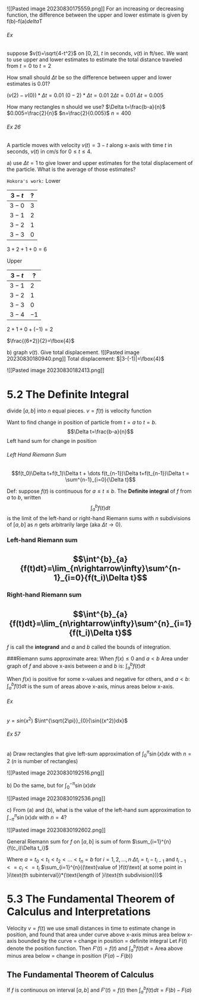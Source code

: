 ![[Pasted image 20230830175559.png]]
For an increasing or decreasing function, the difference between the upper and lower estimate is given by f(b)-f(a)*delta*T


###### Ex 

suppose $v(t)=\sqrt{4-t^2}$ on $[0,2]$, $t$ in seconds, $v(t)$ in ft/sec. We want to use upper and lower estimates to estimate the total distance traveled from $t=0$ to $t=2$

How small should $\Delta t$ be so the difference between upper and lower estimates is 0.01?

$(v(2)-v(0))*\Delta t=0.01$
$(0-2)*\Delta t=0.01$
$2\Delta t=0.01$
$\Delta t=0.005$

How many rectangles n should we use?
$\Delta t=\frac{b-a}{n}$
$0.005=\frac{2}{n}$
$n=\frac{2}{0.005}$
$n=400$

###### Ex 26
A particle moves with velocity $v(t)=3-t$ along x-axis with time $t$ in seconds, $v(t)$ in cm/s for $0\le t\le 4$.

a) use $\Delta t=1$ to give lower and upper estimates for the total displacement of the particle. What is the average of those estimates?

`Hokora's work:` 
Lower

|$3-t$|?|
|-|-|
|$3-0$|$3$|
|$3-1$|$2$|
|$3-2$|$1$|
|$3-3$|$0$|

$3+2+1+0=6$

Upper

|$3-t$|?|
|-|-|
|$3-1$|$2$|
|$3-2$|$1$|
|$3-3$|$0$|
|$3-4$|$-1$|

$2+1+0+(-1)=2$

$\frac{(6+2)}{2}=\fbox{4}$

b) graph $v(t)$. Give total displacement.
![[Pasted image 20230830180940.png]]
Total displacement: $|3-(-1)|=\fbox{4}$

![[Pasted image 20230830182413.png]]



# 5.2 The Definite Integral

divide $[a,b]$ into $n$ equal pieces.
$v=f(t)$ is velocity function

Want to find change in position of particle from $t=a$ to $t=b$.
$$\Delta t=\frac{b-a}{n}$$
Left hand sum for change in position
###### Left Hand Riemann Sum
$$f(t_0)\Delta t+f(t_1)\Delta t + \dots f(t_{n-1})\Delta t+f(t_{n-1})\Delta t = \sum^{n-1}_{i=0}{\Delta t}$$

Def: suppose $f(t)$ is continuous for $a\le t\le b$. The **Definite integral** of $f$ from $a$ to $b$, written 
$$\int^{b}_{a}{f(t)dt}$$
is the limit of the left-hand or right-hand Riemann sums with $n$ subdivisions of $[a,b]$ as $n$ gets arbitrarily large (aka $\Delta t \rightarrow 0$).



### Left-hand Riemann sum
## $$\int^{b}_{a}{f(t)dt}=\lim_{n\rightarrow\infty}\sum^{n-1}_{i=0}{f(t_i)\Delta t}$$

### Right-hand Riemann sum
## $$\int^{b}_{a}{f(t)dt}=\lim_{n\rightarrow\infty}\sum^{n}_{i=1}{f(t_i)\Delta t}$$
$f$ is call the **integrand** and $a$ and $b$ called the bounds of integration.



###Riemann sums approximate area:
When $f(x)\le 0$ and $a<b$
Area under graph of $f$ and above x-axis between $a$ and $b$ is: $\int_{a}^{b}{f(t)dt}$

When $f(x)$ is positive for some x-values and negative for others, and $a<b$: $\int_{a}^{b}{f(t)dt}$ is the sum of areas above x-axis, minus areas below x-axis.
###### Ex
$y=sin(x^2)$
$\int^{\sqrt{2\pi}}_{0}{\sin{(x^2)}dx}$


###### Ex 57
a) Draw rectangles that give left-sum approximation of $\int_{0}^{\pi}{\sin{(x)}dx}$ with $n=2$ ($n$ is number of rectangles)

![[Pasted image 20230830192516.png]]

b) Do the same, but for $\int_{0}^{-\pi}{\sin{(x)}dx}$

![[Pasted image 20230830192536.png]]

c) From (a) and (b), what is the value of the left-hand sum approximation to $\int_{-\pi}^{\pi}{\sin{(x)}dx}$ with $n=4$?

![[Pasted image 20230830192602.png]]

General Riemann sum for $f$ on $[a,b]$ is sum of form $\sum_{i=1}^{n}{f(c_i)\Delta t_i}$

Where $a=t_0<t_1<t_2<\dots <t_n=b$
for $i=1,2,\dots ,n$
$\Delta t_i=t_i-t_{i-1}$
and $t_{i-1}<=c_i<=t_i$
$\sum_{i=1}^{n}{(\text{value of }f(t)\text{ at some point in }i\text{th subinterval})*(\text{length of }i\text{th subdivision})}$

# 5.3 The Fundamental Theorem of Calculus and Interpretations

Velocity $v=f(t)$
we use small distances in time to estimate change in position, and found that area under curve above x-axis minus area below x-axis bounded by the curve = change in position = definite integral
Let $F(t)$ denote the position function.
Then $F'(t)=f(t)$ and $\int_{a}^{b}{f(t)dt}$ = Area above minus area below = change in position ($F(a)-F(b)$)

## The Fundamental Theorem of Calculus
If $f$ is continuous on interval $[a,b]$ and $F'(t)=f(t)$ then $\int_{a}^{b}{f(t)dt}=F(b)-F(a)$

